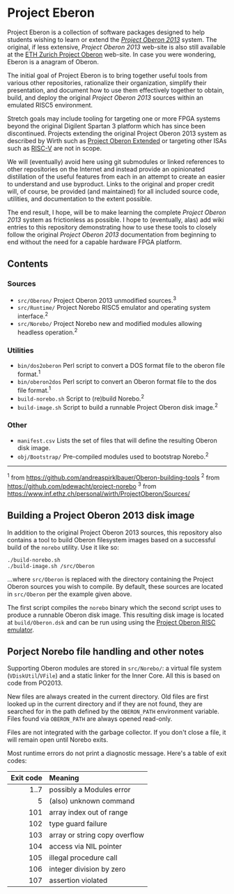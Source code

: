 # Project Eberon

Project Eberon is a collection of software packages designed to help students wishing to learn or extend the [_Project Oberon 2013_](http://www.projectoberon.com) system. The original, if less extensive, _Project Oberon 2013_ web-site is also still available at the [ETH Zurich Project Oberon](https://people.inf.ethz.ch/wirth/ProjectOberon/index.html) web-site. In case you were wondering, Eberon is a anagram of Oberon.

The initial goal of Project Eberon is to bring together useful tools from various other repositories, rationalize their organization, simplify their presentation, and document how to use them effectively together to obtain, build, and deploy the original _Project Oberon 2013_ sources within an emulated RISC5 environment. 

Stretch goals may include tooling for targeting one or more FPGA systems beyond the original Digilent Spartan 3 platform which has since been discontinued. Projects extending the original Project Oberon 2013 system as described by Wirth such as [Project Oberon Extended](https://github.com/andreaspirklbauer/Oberon-extended) or targeting other ISAs such as [RISC-V](https://github.com/solbjorg/oberon-riscv) are not in scope. 

We will (eventually) avoid here using git submodules or linked references to other repositories on the Internet and instead provide an opinionated distillation of the useful features from each in an attempt to create an easier to understand and use byproduct. Links to the original and proper credit will, of course, be provided (and maintained) for all included source code, utilities, and documentation to the extent possible.

The end result, I hope, will be to make learning the complete _Project Oberon 2013_ system as frictionless as possible. I hope to (eventually, alas) add wiki entries to this repository demonstrating how to use these tools to closely follow the original _Project Oberon 2013_ documentation from beginning to end without the need for a capable hardware FPGA platform. 

## Contents

### Sources

* `src/Oberon/`     Project Oberon 2013 unmodified sources.<sup>3</sup>
* `src/Runtime/`    Project Norebo RISC5 emulator and operating system interface.<sup>2</sup>
* `src/Norebo/`     Project Norebo new and modified modules allowing headless operation.<sup>2</sup>

### Utilities

* `bin/dos2oberon`  Perl script to convert a DOS format file to the oberon file format.<sup>1</sup>
* `bin/oberon2dos`  Perl script to convert an Oberon format file to the dos file format.<sup>1</sup>
* `build-norebo.sh` Script to (re)build Norebo.<sup>2</sup>
* `build-image.sh`  Script to build a runnable Project Oberon disk image.<sup>2</sup>

### Other

* `manifest.csv`    Lists the set of files that will define the resulting Oberon disk image. 
* `obj/Bootstrap/`  Pre-compiled modules used to bootstrap Norebo.<sup>2</sup>

---

<sup>1</sup> from https://github.com/andreaspirklbauer/Oberon-building-tools
<sup>2</sup> from https://github.com/pdewacht/project-norebo
<sup>3</sup> from https://www.inf.ethz.ch/personal/wirth/ProjectOberon/Sources/

## Building a Project Oberon 2013 disk image

In addition to the original Project Oberon 2013 sources, this repository also contains a tool to build Oberon filesystem images based on a successful build of the `norebo` utility.  Use it like so:

    ./build-norebo.sh
    ./build-image.sh /src/Oberon

...where `src/Oberon` is replaced with the directory containing the Project Oberon sources you wish to compile. By default, these sources are located in `src/Oberon` per the example given above.

The first script compiles the `norebo` binary which the second script uses to produce a runnable Oberon disk image. This resulting disk image is located at `build/Oberon.dsk` and can be run using using the [Project Oberon RISC emulator](https://github.com/pdewacht/oberon-risc-emu).

## Porject Norebo file handling and other notes

Supporting Oberon modules are stored in `src/Norebo/`: a virtual file system (`VDiskUtil`/`VFile`) and a static linker for the Inner Core. All this is based on code from PO2013.

New files are always created in the current directory. Old files are first looked up in the current directory and if they are not found, they are searched for in the path defined by the `OBERON_PATH`
environment variable. Files found via `OBERON_PATH` are always opened read-only.

Files are not integrated with the garbage collector. If you don't close a file, it will remain open until Norebo exits.

Most runtime errors do not print a diagnostic message. Here's a table of exit codes:

 Exit code | Meaning
----------:|:------------------------------
      1..7 | possibly a Modules error
         5 | (also) unknown command
       101 | array index out of range
       102 | type guard failure
       103 | array or string copy overflow
       104 | access via NIL pointer
       105 | illegal procedure call
       106 | integer division by zero
       107 | assertion violated

